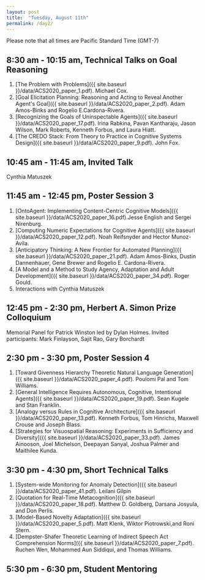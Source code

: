 ```yaml
---
layout: post
title:  "Tuesday, August 11th"
permalink: /day2/
---
```


Please note that all times are Pacific Standard Time (GMT-7)


8:30 am - 10:15 am, Technical Talks on Goal Reasoning
----

1. [The Problem with Problems]({{ site.baseurl }}/data/ACS2020_paper_1.pdf). Michael Cox.
2. [Goal Elicitation Planning: Reasoning and Acting to Reveal Another Agent's Goal]({{ site.baseurl }}/data/ACS2020_paper_2.pdf). Adam Amos-Binks and Rogelio E.Cardona-Rivera.
3. [Recognizing the Goals of Uninspectable Agents]({{ site.baseurl }}/data/ACS2020_paper_17.pdf). Irina Rabkina, Pavan Kantharaju, Jason Wilson, Mark Roberts, Kenneth Forbus, and Laura Hiatt.
4. [The CREDO Stack: From Theory to Practice in Cognitive Systems Design]({{ site.baseurl }}/data/ACS2020_paper_9.pdf). John Fox.


10:45 am - 11:45 am, Invited Talk
----
Cynthia Matuszek

11:45 am - 12:45 pm, Poster Session 3
----

1. [OntoAgent: Implementing Content-Centric Cognitive Models]({{ site.baseurl }}/data/ACS2020_paper_16.pdf).Jesse English and Sergei Nirenburg.
2. [Computing Numeric Expectations for Cognitive Agents]({{ site.baseurl }}/data/ACS2020_paper_12.pdf). Noah Reifsnyder and Hector Munoz-Avila.
3. [Anticipatory Thinking: A New Frontier for Automated Planning]({{ site.baseurl }}/data/ACS2020_paper_21.pdf).	Adam Amos-Binks, Dustin Dannenhauer, Gene Brewer and Rogelio E. Cardona-Rivera. 
4. [A Model and a Method to Study Agency, Adaptation and Adult Development]({{ site.baseurl }}/data/ACS2020_paper_34.pdf). Roger Gould. 
5. Interactions with Cynthia Matuszek

12:45 pm - 2:30 pm, Herbert A. Simon Prize Colloquium
----
Memorial Panel for Patrick Winston led by Dylan Holmes. Invited participants: Mark Finlayson, Sajit Rao, Gary Borchardt

2:30 pm - 3:30 pm, Poster Session 4
----
1. [Toward Givenness Hierarchy Theoretic Natural Language Generation]({{ site.baseurl }}/data/ACS2020_paper_4.pdf). Poulomi Pal and Tom Williams.
2. [General Intelligence Requires Autonomous, Cognitive, Intentional Agents]({{ site.baseurl }}/data/ACS2020_paper_19.pdf). Sean Kugele and Stan Franklin. 
3. [Analogy versus Rules in Cognitive Architecture]({{ site.baseurl }}/data/ACS2020_paper_13.pdf).	Kenneth Forbus, Tom Hinrichs, Maxwell Crouse and Joseph Blass.
4. [Strategies for Visuospatial Reasoning: Experiments in Sufficiency and Diversity]({{ site.baseurl }}/data/ACS2020_paper_33.pdf). James Ainooson, Joel Michelson, Deepayan Sanyal, Joshua Palmer and Maithilee Kunda.

3:30 pm - 4:30 pm, Short Technical Talks
----
1. [System-wide Monitoring for Anomaly Detection]({{ site.baseurl }}/data/ACS2020_paper_41.pdf). Leilani Gilpin
2. [Quotation for Real-Time Metacognition]({{ site.baseurl }}/data/ACS2020_paper_18.pdf). Matthew D. Goldberg, Darsana Josyula, and Don Perlis.
3. [Model-Based Novelty Adaptation]({{ site.baseurl }}/data/ACS2020_paper_5.pdf). Matt Klenk, Wiktor Piotrowski,and Roni Stern.
4. [Dempster-Shafer Theoretic Learning of Indirect Speech Act Comprehension Norms]({{ site.baseurl }}/data/ACS2020_paper_7.pdf). Ruchen Wen, Mohammed Aun Siddiqui, and Thomas Williams.


5:30 pm - 6:30 pm, Student Mentoring
----

